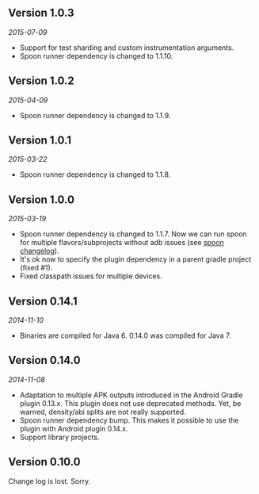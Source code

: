 Version 1.0.3
-------------
*2015-07-09*

- Support for test sharding and custom instrumentation arguments.
- Spoon runner dependency is changed to 1.1.10. 

Version 1.0.2
-------------
*2015-04-09*

- Spoon runner dependency is changed to 1.1.9.

Version 1.0.1
-------------
*2015-03-22*

- Spoon runner dependency is changed to 1.1.8.

Version 1.0.0
-------------
*2015-03-19*

- Spoon runner dependency is changed to 1.1.7. 
  Now we can run spoon for multiple flavors/subprojects without adb issues 
  (see [spoon changelog](https://github.com/square/spoon/blob/master/CHANGELOG.md)).
- It's ok now to specify the plugin dependency in a parent gradle project (fixed #1).
- Fixed classpath issues for multiple devices.

Version 0.14.1
--------------
*2014-11-10*

- Binaries are compiled for Java 6. 0.14.0 was compiled for Java 7.

Version 0.14.0
--------------
*2014-11-08*

- Adaptation to multiple APK outputs introduced in the Android Gradle plugin 0.13.x.
This plugin does not use deprecated methods. Yet, be warned, density/abi splits are not really supported.
- Spoon runner dependency bump. This makes it possible to use the plugin with Android plugin 0.14.x.
- Support library projects.


Version 0.10.0
--------------
Change log is lost. Sorry.
